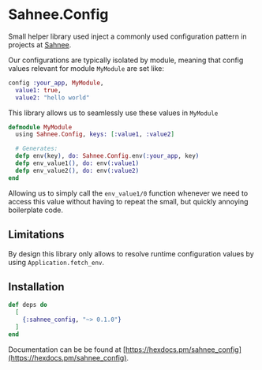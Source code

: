 # Sahnee.Config

Small helper library used inject a commonly used configuration pattern in projects at [Sahnee](https://sahnee.dev).

Our configurations are typically isolated by module, meaning that config values relevant for module `MyModule`
are set like:

```elixir
config :your_app, MyModule,
  value1: true,
  value2: "hello world"
```

This library allows us to seamlessly use these values in `MyModule`

```elixir
defmodule MyModule
  using Sahnee.Config, keys: [:value1, :value2]

  # Generates:
  defp env(key), do: Sahnee.Config.env(:your_app, key)
  defp env_value1(), do: env(:value1)
  defp env_value2(), do: env(:value2)
end
```

Allowing us to simply call the `env_value1/0` function whenever we need to access this value without having to repeat
the small, but quickly annoying boilerplate code.

## Limitations

By design this library only allows to resolve runtime configuration values by using `Application.fetch_env`.

## Installation

```elixir
def deps do
  [
    {:sahnee_config, "~> 0.1.0"}
  ]
end
```

Documentation can be be found at [https://hexdocs.pm/sahnee_config](https://hexdocs.pm/sahnee_config).

